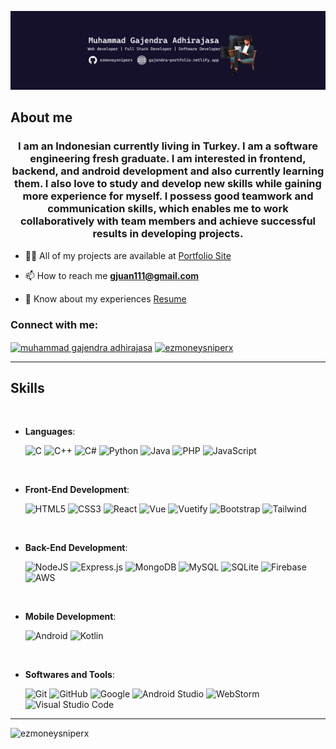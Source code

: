 ![Profile Banner](https://raw.githubusercontent.com/ezmoneysniperx/ezmoneysniperx/main/linkedin.JPEG)


## **About me**
<h3 align="center">I am an Indonesian currently living in Turkey. I am a software engineering fresh graduate. I am interested in frontend, backend, and android development and also currently learning them. I also love to study and develop new skills while gaining more experience for myself. I possess good teamwork and communication skills, which enables me to work collaboratively with team members and achieve successful results in developing projects.</h3>

- 👨‍💻 All of my projects are available at [Portfolio Site](https://gajendra-portfolio.netlify.app/)

- 📫 How to reach me **gjuan111@gmail.com**

- 📄 Know about my experiences [Resume](https://drive.google.com/file/d/1DyyPEnSZcz6bUsfnJoZG_LEzDdYScsRy/view?usp=sharing)

<h3 align="left">Connect with me:</h3>
<p align="left">
<a href="https://linkedin.com/in/muhgajendra" target="blank"><img align="center" src="https://raw.githubusercontent.com/rahuldkjain/github-profile-readme-generator/master/src/images/icons/Social/linked-in-alt.svg" alt="muhammad gajendra adhirajasa" height="30" width="40" /></a>
<a href="https://instagram.com/ezmoneysniperx" target="blank"><img align="center" src="https://raw.githubusercontent.com/rahuldkjain/github-profile-readme-generator/master/src/images/icons/Social/instagram.svg" alt="ezmoneysniperx" height="30" width="40" /></a>
</p>


-----

## **Skills**
<br>

<p align="center">

- **Languages**:
    
    ![C](https://img.shields.io/badge/C%20-%232370ED.svg?style=for-the-badge&logo=c&logoColor=white)
    ![C++](https://img.shields.io/badge/C++%20-%2300599C.svg?style=for-the-badge&logo=c%2B%2B&logoColor=white)
    ![C#](https://img.shields.io/badge/C%23-239120?style=for-the-badge&logo=c-sharp&logoColor=white)
    ![Python](https://img.shields.io/badge/Python%20-%2314354C.svg?style=for-the-badge&logo=python&logoColor=white)
    ![Java](https://img.shields.io/badge/Java-ED8B00?style=for-the-badge&logo=openjdk&logoColor=white)
    ![PHP](https://img.shields.io/badge/PHP-777BB4?style=for-the-badge&logo=php&logoColor=white)
  ![JavaScript](https://img.shields.io/badge/JavaScript%20-%23F7DF1E.svg?style=for-the-badge&logo=javascript&logoColor=black)

<br>   
    
- **Front-End Development**:

   ![HTML5](https://img.shields.io/badge/HTML5%20-%23E34F26.svg?style=for-the-badge&logo=html5&logoColor=white)
   ![CSS3](https://img.shields.io/badge/CSS%20-%231572B6.svg?style=for-the-badge&logo=css3&logoColor=white)
   ![React](https://img.shields.io/badge/React-20232A?style=for-the-badge&logo=react&logoColor=61DAFB)
   ![Vue](https://img.shields.io/badge/Vue.js-35495E?style=for-the-badge&logo=vue.js&logoColor=4FC08D)
  ![Vuetify](https://img.shields.io/badge/Vuetify-1867C0?style=for-the-badge&logo=vuetify&logoColor=AEDDFF)
   ![Bootstrap](https://img.shields.io/badge/Bootstrap-563D7C?style=for-the-badge&logo=bootstrap&logoColor=white)
   ![Tailwind](https://img.shields.io/badge/Tailwind_CSS-38B2AC?style=for-the-badge&logo=tailwind-css&logoColor=white)

<br>


- **Back-End Development**:

  ![NodeJS](https://img.shields.io/badge/node.js-6DA55F?style=for-the-badge&logo=node.js&logoColor=white)
  ![Express.js](https://img.shields.io/badge/express.js-%23404d59.svg?style=for-the-badge&logo=express&logoColor=%2361DAFB)
  ![MongoDB](https://img.shields.io/badge/MongoDB-%234ea94b.svg?style=for-the-badge&logo=mongodb&logoColor=white)
  ![MySQL](https://img.shields.io/badge/mysql-%2300f.svg?style=for-the-badge&logo=mysql&logoColor=white)
  ![SQLite](https://img.shields.io/badge/sqlite-%2307405e.svg?style=for-the-badge&logo=sqlite&logoColor=white)
  ![Firebase](https://img.shields.io/badge/firebase-%23039BE5.svg?style=for-the-badge&logo=firebase)
  ![AWS](https://img.shields.io/badge/AWS-%23FF9900.svg?style=for-the-badge&logo=amazon-aws&logoColor=white)
  


    
<br>

- **Mobile Development**:

    ![Android](https://img.shields.io/badge/Android-3DDC84?style=for-the-badge&logo=android&logoColor=white)
    ![Kotlin](https://img.shields.io/badge/kotlin-%237F52FF.svg?style=for-the-badge&logo=kotlin&logoColor=white)

<br>

- **Softwares and Tools**:

  ![Git](https://img.shields.io/badge/git-%23F05033.svg?style=for-the-badge&logo=git&logoColor=white)
  ![GitHub](https://img.shields.io/badge/github-%23121011.svg?style=for-the-badge&logo=github&logoColor=white)
  ![Google](https://img.shields.io/badge/google-%234285F4.svg?style=for-the-badge&logo=google&logoColor=white)
  ![Android Studio](https://img.shields.io/badge/Android%20Studio-3DDC84.svg?style=for-the-badge&logo=android-studio&logoColor=white)
  ![WebStorm](https://img.shields.io/badge/webstorm-143?style=for-the-badge&logo=webstorm&logoColor=white&color=black)
  ![Visual Studio Code](https://img.shields.io/badge/Visual%20Studio%20Code-0078d7.svg?style=for-the-badge&logo=visual-studio-code&logoColor=white)



</p>


-----
<p><img align="left" src="https://github-readme-stats.vercel.app/api/top-langs?username=ezmoneysniperx&show_icons=true&locale=en&layout=compact" alt="ezmoneysniperx" /></p>
